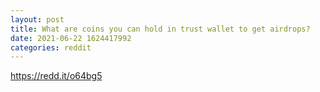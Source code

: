 ```yaml
--- 
layout: post 
title: What are coins you can hold in trust wallet to get airdrops? 
date: 2021-06-22 1624417992 
categories: reddit 
--- 
```

https://redd.it/o64bg5